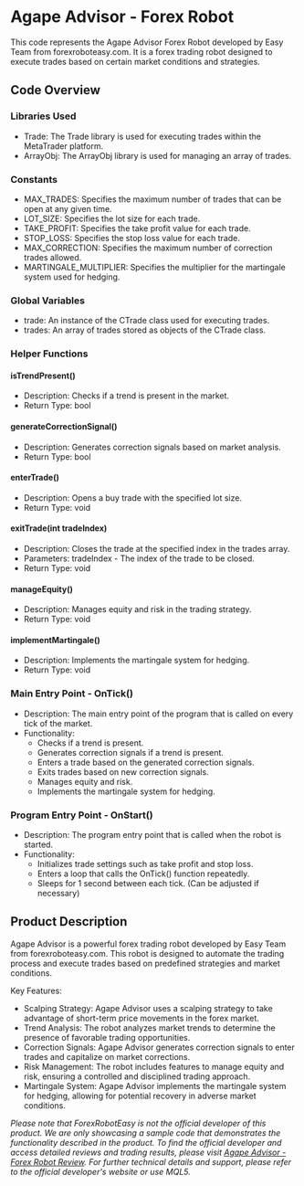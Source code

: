 # Agape Advisor - Forex Robot

This code represents the Agape Advisor Forex Robot developed by Easy Team from forexroboteasy.com. It is a forex trading robot designed to execute trades based on certain market conditions and strategies.

## Code Overview

### Libraries Used
- Trade: The Trade library is used for executing trades within the MetaTrader platform.
- ArrayObj: The ArrayObj library is used for managing an array of trades.

### Constants
- MAX_TRADES: Specifies the maximum number of trades that can be open at any given time.
- LOT_SIZE: Specifies the lot size for each trade.
- TAKE_PROFIT: Specifies the take profit value for each trade.
- STOP_LOSS: Specifies the stop loss value for each trade.
- MAX_CORRECTION: Specifies the maximum number of correction trades allowed.
- MARTINGALE_MULTIPLIER: Specifies the multiplier for the martingale system used for hedging.

### Global Variables
- trade: An instance of the CTrade class used for executing trades.
- trades: An array of trades stored as objects of the CTrade class.

### Helper Functions

#### isTrendPresent()
- Description: Checks if a trend is present in the market.
- Return Type: bool

#### generateCorrectionSignal()
- Description: Generates correction signals based on market analysis.
- Return Type: bool

#### enterTrade()
- Description: Opens a buy trade with the specified lot size.
- Return Type: void

#### exitTrade(int tradeIndex)
- Description: Closes the trade at the specified index in the trades array.
- Parameters: tradeIndex - The index of the trade to be closed.
- Return Type: void

#### manageEquity()
- Description: Manages equity and risk in the trading strategy.
- Return Type: void

#### implementMartingale()
- Description: Implements the martingale system for hedging.
- Return Type: void

### Main Entry Point - OnTick()
- Description: The main entry point of the program that is called on every tick of the market.
- Functionality:
    - Checks if a trend is present.
    - Generates correction signals if a trend is present.
    - Enters a trade based on the generated correction signals.
    - Exits trades based on new correction signals.
    - Manages equity and risk.
    - Implements the martingale system for hedging.

### Program Entry Point - OnStart()
- Description: The program entry point that is called when the robot is started.
- Functionality:
    - Initializes trade settings such as take profit and stop loss.
    - Enters a loop that calls the OnTick() function repeatedly.
    - Sleeps for 1 second between each tick. (Can be adjusted if necessary)

## Product Description

Agape Advisor is a powerful forex trading robot developed by Easy Team from forexroboteasy.com. This robot is designed to automate the trading process and execute trades based on predefined strategies and market conditions.

Key Features:
- Scalping Strategy: Agape Advisor uses a scalping strategy to take advantage of short-term price movements in the forex market.
- Trend Analysis: The robot analyzes market trends to determine the presence of favorable trading opportunities.
- Correction Signals: Agape Advisor generates correction signals to enter trades and capitalize on market corrections.
- Risk Management: The robot includes features to manage equity and risk, ensuring a controlled and disciplined trading approach.
- Martingale System: Agape Advisor implements the martingale system for hedging, allowing for potential recovery in adverse market conditions.

*Please note that ForexRobotEasy is not the official developer of this product. We are only showcasing a sample code that demonstrates the functionality described in the product. To find the official developer and access detailed reviews and trading results, please visit [Agape Advisor - Forex Robot Review](https://forexroboteasy.com/forex-robot-review/agape-advisor-review-scalping-strategy-forex-software/). For further technical details and support, please refer to the official developer's website or use MQL5.*
